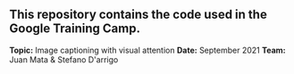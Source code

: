 ## This repository contains the code used in the Google Training Camp.

**Topic:** Image captioning with visual attention
**Date:** September 2021
**Team:** Juan Mata & Stefano D'arrigo
